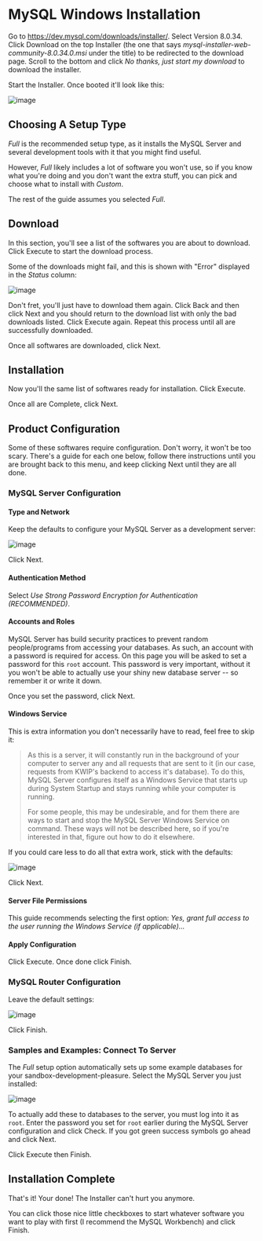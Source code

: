 # MySQL Windows Installation

Go to https://dev.mysql.com/downloads/installer/. Select Version 8.0.34. Click Download on the top Installer (the one that says _mysql-installer-web-community-8.0.34.0.msi_ under the title) to be redirected to the download page. Scroll to the bottom and click _No thanks, just start my download_ to download the installer.

Start the Installer. Once booted it'll look like this:

![image](https://github.com/KMNR/KWIP-2/assets/69428664/8dbbe5a2-ca68-41a4-93e0-9786c0935203)

## Choosing A Setup Type

_Full_ is the recommended setup type, as it installs the MySQL Server and several development tools with it that you might find useful.

However, _Full_ likely includes a lot of software you won't use, so if you know what you're doing and you don't want the extra stuff, you can pick and choose what to install with _Custom_.

The rest of the guide assumes you selected _Full_.

## Download

In this section, you'll see a list of the softwares you are about to download. Click Execute to start the download process.

Some of the downloads might fail, and this is shown with "Error" displayed in the _Status_ column:

![image](https://github.com/KMNR/KWIP-2/assets/69428664/a5d58df2-e28e-4dea-af74-b0282559bc45)

Don't fret, you'll just have to download them again. Click Back and then click Next and you should return to the download list with only the bad downloads listed. Click Execute again. Repeat this process until all are successfully downloaded.

Once all softwares are downloaded, click Next.

## Installation

Now you'll the same list of softwares ready for installation. Click Execute.

Once all are Complete, click Next.

## Product Configuration

Some of these softwares require configuration. Don't worry, it won't be too scary. There's a guide for each one below, follow there instructions until you are brought back to this menu, and keep clicking Next until they are all done.

### MySQL Server Configuration

#### Type and Network

Keep the defaults to configure your MySQL Server as a development server:

![image](https://github.com/KMNR/KWIP-2/assets/69428664/3595d55a-0518-4244-9002-9e9a949880c9)

Click Next.

#### Authentication Method

Select _Use Strong Password Encryption for Authentication (RECOMMENDED)_.

#### Accounts and Roles

MySQL Server has build security practices to prevent random people/programs from accessing your databases. As such, an account with a password is required for access. On this page you will be asked to set a password for this `root` account. This password is very important, without it you won't be able to actually use your shiny new database server -- so remember it or write it down.

Once you set the password, click Next.

#### Windows Service

This is extra information you don't necessarily have to read, feel free to skip it:

> As this is a server, it will constantly run in the background of your computer to server any and all requests that are sent to it (in our case, requests from KWIP's backend to access it's database). To do this, MySQL Server configures itself as a Windows Service that starts up during System Startup and stays running while your computer is running.
>
> For some people, this may be undesirable, and for them there are ways to start and stop the MySQL Server Windows Service on command. These ways will not be described here, so if you're interested in that, figure out how to do it elsewhere.

If you could care less to do all that extra work, stick with the defaults:

![image](https://github.com/KMNR/KWIP-2/assets/69428664/4e06ca50-00d8-4851-bef3-82541ad95f2d)

Click Next.

#### Server File Permissions

This guide recommends selecting the first option:
_Yes, grant full access to the user running the Windows Service (if applicable)..._

#### Apply Configuration

Click Execute. Once done click Finish.

### MySQL Router Configuration

Leave the default settings:

![image](https://github.com/KMNR/KWIP-2/assets/69428664/7008a3a8-a100-4d19-a40d-c5023d187fa1)

Click Finish.

### Samples and Examples: Connect To Server

The _Full_ setup option automatically sets up some example databases for your sandbox-development-pleasure. Select the MySQL Server you just installed:

![image](https://github.com/KMNR/KWIP-2/assets/69428664/b05894c6-8489-41bf-a23d-a5fb00781072)

To actually add these to databases to the server, you must log into it as `root`. Enter the password you set for `root` earlier during the MySQL Server configuration and click Check. If you got green success symbols go ahead and click Next.

Click Execute then Finish.

## Installation Complete

That's it! Your done! The Installer can't hurt you anymore.

You can click those nice little checkboxes to start whatever software you want to play with first (I recommend the MySQL Workbench) and click Finish.
